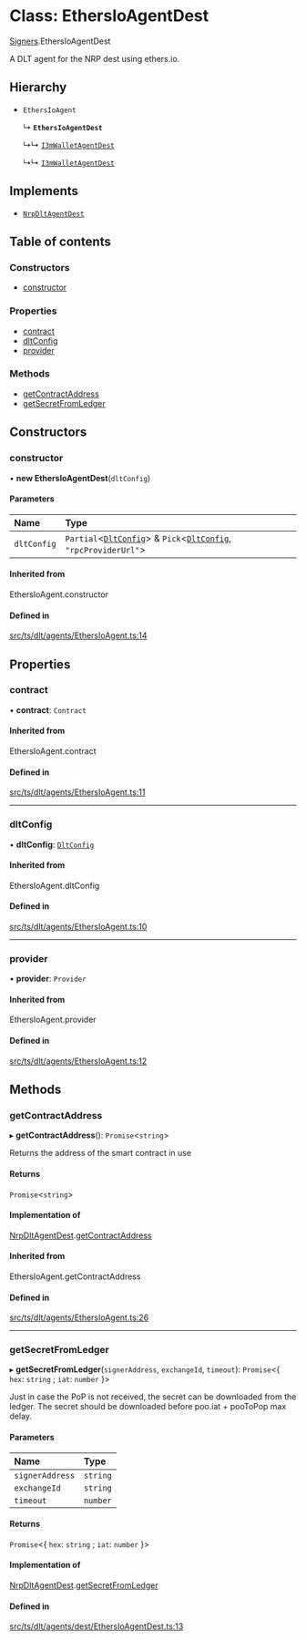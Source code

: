 # Class: EthersIoAgentDest

[Signers](../modules/Signers.md).EthersIoAgentDest

A DLT agent for the NRP dest using ethers.io.

## Hierarchy

- `EthersIoAgent`

  ↳ **`EthersIoAgentDest`**

  ↳↳ [`I3mWalletAgentDest`](Signers.I3mWalletAgentDest.md)

  ↳↳ [`I3mWalletAgentDest`](I3mWalletAgentDest.md)

## Implements

- [`NrpDltAgentDest`](../interfaces/Signers.NrpDltAgentDest.md)

## Table of contents

### Constructors

- [constructor](Signers.EthersIoAgentDest.md#constructor)

### Properties

- [contract](Signers.EthersIoAgentDest.md#contract)
- [dltConfig](Signers.EthersIoAgentDest.md#dltconfig)
- [provider](Signers.EthersIoAgentDest.md#provider)

### Methods

- [getContractAddress](Signers.EthersIoAgentDest.md#getcontractaddress)
- [getSecretFromLedger](Signers.EthersIoAgentDest.md#getsecretfromledger)

## Constructors

### constructor

• **new EthersIoAgentDest**(`dltConfig`)

#### Parameters

| Name | Type |
| :------ | :------ |
| `dltConfig` | `Partial`<[`DltConfig`](../interfaces/DltConfig.md)\> & `Pick`<[`DltConfig`](../interfaces/DltConfig.md), ``"rpcProviderUrl"``\> |

#### Inherited from

EthersIoAgent.constructor

#### Defined in

[src/ts/dlt/agents/EthersIoAgent.ts:14](https://gitlab.com/i3-market/code/wp3/t3.2/conflict-resolution/non-repudiation-library/-/blob/ed1accd/src/ts/dlt/agents/EthersIoAgent.ts#L14)

## Properties

### contract

• **contract**: `Contract`

#### Inherited from

EthersIoAgent.contract

#### Defined in

[src/ts/dlt/agents/EthersIoAgent.ts:11](https://gitlab.com/i3-market/code/wp3/t3.2/conflict-resolution/non-repudiation-library/-/blob/ed1accd/src/ts/dlt/agents/EthersIoAgent.ts#L11)

___

### dltConfig

• **dltConfig**: [`DltConfig`](../interfaces/DltConfig.md)

#### Inherited from

EthersIoAgent.dltConfig

#### Defined in

[src/ts/dlt/agents/EthersIoAgent.ts:10](https://gitlab.com/i3-market/code/wp3/t3.2/conflict-resolution/non-repudiation-library/-/blob/ed1accd/src/ts/dlt/agents/EthersIoAgent.ts#L10)

___

### provider

• **provider**: `Provider`

#### Inherited from

EthersIoAgent.provider

#### Defined in

[src/ts/dlt/agents/EthersIoAgent.ts:12](https://gitlab.com/i3-market/code/wp3/t3.2/conflict-resolution/non-repudiation-library/-/blob/ed1accd/src/ts/dlt/agents/EthersIoAgent.ts#L12)

## Methods

### getContractAddress

▸ **getContractAddress**(): `Promise`<`string`\>

Returns the address of the smart contract in use

#### Returns

`Promise`<`string`\>

#### Implementation of

[NrpDltAgentDest](../interfaces/Signers.NrpDltAgentDest.md).[getContractAddress](../interfaces/Signers.NrpDltAgentDest.md#getcontractaddress)

#### Inherited from

EthersIoAgent.getContractAddress

#### Defined in

[src/ts/dlt/agents/EthersIoAgent.ts:26](https://gitlab.com/i3-market/code/wp3/t3.2/conflict-resolution/non-repudiation-library/-/blob/ed1accd/src/ts/dlt/agents/EthersIoAgent.ts#L26)

___

### getSecretFromLedger

▸ **getSecretFromLedger**(`signerAddress`, `exchangeId`, `timeout`): `Promise`<{ `hex`: `string` ; `iat`: `number`  }\>

Just in case the PoP is not received, the secret can be downloaded from the ledger.
The secret should be downloaded before poo.iat + pooToPop max delay.

#### Parameters

| Name | Type |
| :------ | :------ |
| `signerAddress` | `string` |
| `exchangeId` | `string` |
| `timeout` | `number` |

#### Returns

`Promise`<{ `hex`: `string` ; `iat`: `number`  }\>

#### Implementation of

[NrpDltAgentDest](../interfaces/Signers.NrpDltAgentDest.md).[getSecretFromLedger](../interfaces/Signers.NrpDltAgentDest.md#getsecretfromledger)

#### Defined in

[src/ts/dlt/agents/dest/EthersIoAgentDest.ts:13](https://gitlab.com/i3-market/code/wp3/t3.2/conflict-resolution/non-repudiation-library/-/blob/ed1accd/src/ts/dlt/agents/dest/EthersIoAgentDest.ts#L13)
